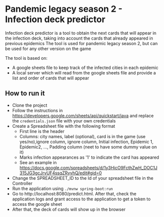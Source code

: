 # Pandemic legacy season 2 - Infection deck predictor

Infection deck predictor is a tool to obtain the next cards that will appear in the infection deck, taking into account the cards that already appeared in previous epidemics
The tool is used for pandemic legacy season 2, but can be used for any other version on the game 

The tool is based on:
* A google sheets file to keep track of the infected cities in each epidemic
* A local server which will read from the google sheets file and provide a list and order of cards that will appear 

## How to run it ##

* Clone the project
* Follow the instructions in https://developers.google.com/sheets/api/quickstart/java and replace the `credentials.json` file with your own credentials
* Create a Spreadsheet file with the following format
  * First line is the header
  * Columns: city names, label (optional), card is in the game (use yes/no),ignore column, ignore column, Initial infection, Epidemic 1, Epidemic2, ..., Padding column (neet to have some dummy value on it)
  * Marks infection appearances as '1' to indicate the card has appeared
  * See an example in https://docs.google.com/spreadsheets/d/1y3HicO9FcthZwH_DOC1J315JG3gcJrvUF4ssqZRyvhQ/edit#gid=0  
* Change the SPREADSHEET_ID to the Id of your spreadsheet file in the Controller
* Run the application using `./mvnw spring-boot:run`
* Go to http://localhost:8080/predict.html. After that, check the application logs and grant access to the application to get a token to access the google sheet
* After that, the deck of cards will show up in the browser
